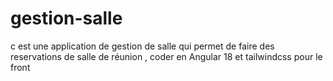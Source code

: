 # gestion-salle
c est une application de gestion de salle qui permet de faire des reservations de salle de réunion , coder en Angular 18 et tailwindcss pour le front 
